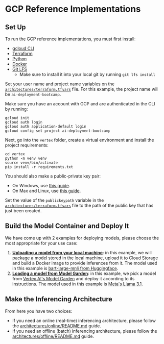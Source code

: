 # GCP Reference Implementations

## Set Up

To run the GCP reference implementations, you must first install:
- [gcloud CLI](https://cloud.google.com/sdk/docs/install)
- [Terraform](https://developer.hashicorp.com/terraform/install)
- [Python](https://www.python.org/downloads/)
- [Docker](https://docs.docker.com/engine/install/)
- [Git LFS](https://git-lfs.com/)
    - Make sure to install it into your local git by running `git lfs install`

Set your user name and project name variables on the [`architectures/terraform.tfvars`](architectures/terraform.tfvars)
file. For this example, the project name will be `ai-deployment-bootcamp`.

Make sure you have an account with GCP and are authenticated in the CLI by running:
```shell
gcloud init
gcloud auth login
gcloud auth application-default login
gcloud config set project ai-deployment-bootcamp
```

Next, go into the `vertex` folder, create a virtual environment and install the project requirements:
```shell
cd vertex
python -m venv venv
source venv/bin/activate
pip install -r requirements.txt
```

You should also make a public-private key pair:
- On Windows, use [this guide](https://www.purdue.edu/science/scienceit/ssh-keys-windows.html).
- On Max and Linux, use [this guide](https://mdl.library.utoronto.ca/technology/tutorials/generating-ssh-key-pairs-mac).

Set the value of the `publickeypath` variable in the [`architectures/terraform.tfvars`](architectures/terraform.tfvars)
file to the path of the public key that has just been created.

## Build the Model Container and Deploy It

We have come up with 2 examples for deploying models, please choose the most appropriate for your use case:
1. **[Uploading a model from your local machine](upload_model_from_local.md)**: in this example, we will package
a model stored in the local machine, upload it to Cloud Storage and build a Docker image to provide inferences
from it. The model used in this example is
[bart-large-mnli from Huggingface](https://huggingface.co/facebook/bart-large-mnli).
2. **[Loading a model from Model Garden](use_model_from_garden.md)**: in this example, we pick a model from
[Vertex AI's Model Garden](https://console.cloud.google.com/vertex-ai/model-garden) and deploy it according
to its instructions. The model used in this example is
[Meta's Llama 3.1](https://console.cloud.google.com/vertex-ai/publishers/meta/model-garden/llama3_1).

## Make the Inferencing Architecture

From here you have two choices:
- If you need an online (real-time) inferencing architecture, please follow the
[architectures/online/README.md](architectures/online/README.md) guide.
- If you need an offline (batch) inferencing architecture, please follow the
[architectures/offline/README.md](architectures/offline/README.md) guide.
